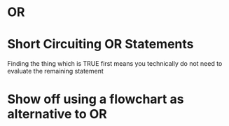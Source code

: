 # OR



# Short Circuiting OR Statements

Finding the thing which is TRUE first means you technically do not need to evaluate the remaining statement




# Show off using a flowchart as alternative to OR



